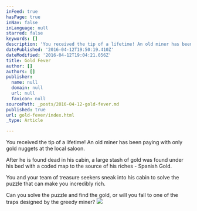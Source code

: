 ```yaml
---
inFeed: true
hasPage: true
inNav: false
inLanguage: null
starred: false
keywords: []
description: 'You received the tip of a lifetime! An old miner has been paying with only gold nuggets at the local saloon.'
datePublished: '2016-04-12T19:50:19.410Z'
dateModified: '2016-04-12T19:04:21.056Z'
title: Gold Fever
author: []
authors: []
publisher:
  name: null
  domain: null
  url: null
  favicon: null
sourcePath: _posts/2016-04-12-gold-fever.md
published: true
url: gold-fever/index.html
_type: Article

---
```

You received the tip of a lifetime! An old miner has been paying with only gold nuggets at the local saloon.

After he is found dead in his cabin, a large stash of gold was found under his bed with a coded map to the source of his riches - Spanish Gold.

You and your team of treasure seekers sneak into his cabin to solve the puzzle that can make you incredibly rich.

Can you solve the puzzle and find the gold, or will you fall to one of the traps designed by the greedy miner?
![](https://the-grid-user-content.s3-us-west-2.amazonaws.com/6ca13a6a-0868-4e10-89f4-faafd8f1137b.jpg)